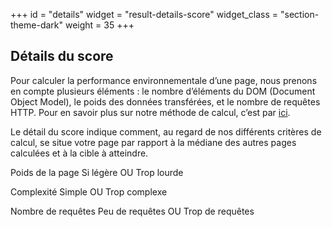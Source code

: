+++
id = "details"
widget = "result-details-score"
widget_class = "section-theme-dark"
weight = 35
+++

## Détails du score

[//]: # "infobulle"

Pour calculer la performance environnementale d’une page, nous prenons en compte plusieurs éléments : le nombre
d’éléments du DOM (Document Object Model), le poids des données transférées, et le nombre de requêtes HTTP. Pour en
savoir plus sur notre méthode de calcul, c’est par [ici](/comment-ca-marche/).

[//]: # "texte"

Le détail du score indique comment, au regard de nos différents critères de calcul, se situe votre page par rapport à la
médiane des autres pages calculées et à la cible à atteindre.

[//]: # "Tuile 1"

Poids de la page Si légère OU Trop lourde

[//]: # "Tuile 2"

Complexité Simple OU Trop complexe

[//]: # "Tuile 3"

Nombre de requêtes Peu de requêtes OU Trop de requêtes
